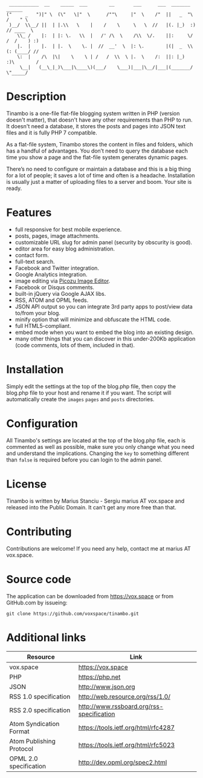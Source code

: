      ___________  __    _____  ___        __       ___      ___  _______     ______    
    ("     _   ")|" \  (\"   \|"  \      /""\     |"  \    /"  ||   _  "\   /    " \   
     )__/  \\__/ ||  | |.\\   \    |    /    \     \   \  //   |(. |_)  :) // ____  \  
        \\_ /    |:  | |: \.   \\  |   /' /\  \    /\\  \/.    ||:     \/ /  /    ) :) 
        |.  |    |.  | |.  \    \. |  //  __'  \  |: \.        |(|  _  \\(: (____/ //  
        \:  |    /\  |\|    \    \ | /   /  \\  \ |.  \    /:  ||: |_)  :)\        /   
         \__|   (__\_|_)\___|\____\)(___/    \___)|___|\__/|___|(_______/  \"_____/    

Description
===========

Tinambo is a one-file flat-file blogging system written in PHP (version doesn't matter), that doesn't have any other requirements than PHP to run. It doesn't need a database, it stores the posts and pages into JSON text files and it is fully PHP 7 compatible.

As a flat-file system, Tinambo stores the content in files and folders, which has a handful of advantages. You don’t need to query the database each time you show a page and the flat-file system generates dynamic pages.

There’s no need to configure or maintain a database and this is a big thing for a lot of people; it saves a lot of time and often is a headache. Installation is usually just a matter of uploading files to a server and boom. Your site is ready.

Features
========

- full responsive for best mobile experience.
- posts, pages, image attachments.
- customizable URL slug for admin panel (security by obscurity is good).
- editor area for easy blog administration.
- contact form.
- full-text search.
- Facebook and Twitter integration.
- Google Analytics integration.
- image editing via [Picozu Image Editor](https://www.picozu.com).
- Facebook or Disqus comments.
- built-in jQuery via Google AJAX libs.
- RSS, ATOM and OPML feeds.
- JSON API output so you can integrate 3rd party apps to post/view data to/from your blog.
- minify option that will minimize and obfuscate the HTML code.
- full HTML5-compliant.
- embed mode when you want to embed the blog into an existing design.
- many other things that you can discover in this under-200Kb application (code comments, lots of them, included in that).

Installation
============

Simply edit the settings at the top of the blog.php file, then copy the blog.php file to your host and rename it if you want. The script will automatically create the `images` `pages` and `posts` directories.

Configuration
=============

All Tinambo's settings are located at the top of the blog.php file, each is commented as well as possible, make sure you only change what you need and understand the implications. Changing the `key` to something different than `false` is required before you can login to the admin panel.

License
=======

Tinambo is written by Marius Stanciu - Sergiu marius AT vox.space and released into the Public Domain. It can't get any more free than that.

Contributing
============

Contributions are welcome! If you need any help, contact me at marius AT vox.space.

Source code
===========

The application can be downloaded from https://vox.space or from GitHub.com by issueing:

`git clone https://github.com/voxspace/tinambo.git`

Additional links
================

| Resource					| Link 											|
| --------------------------|-----------------------------------------------|
| vox.space 				| https://vox.space 							|
| PHP 						| https://php.net 								|
| JSON						| http://www.json.org 							|
| RSS 1.0 specification 	| http://web.resource.org/rss/1.0/				|
| RSS 2.0 specification		| http://www.rssboard.org/rss-specification		|
| Atom Syndication Format	| https://tools.ietf.org/html/rfc4287			|
| Atom Publishing Protocol	| https://tools.ietf.org/html/rfc5023			|
| OPML 2.0 specification 	| http://dev.opml.org/spec2.html 				|